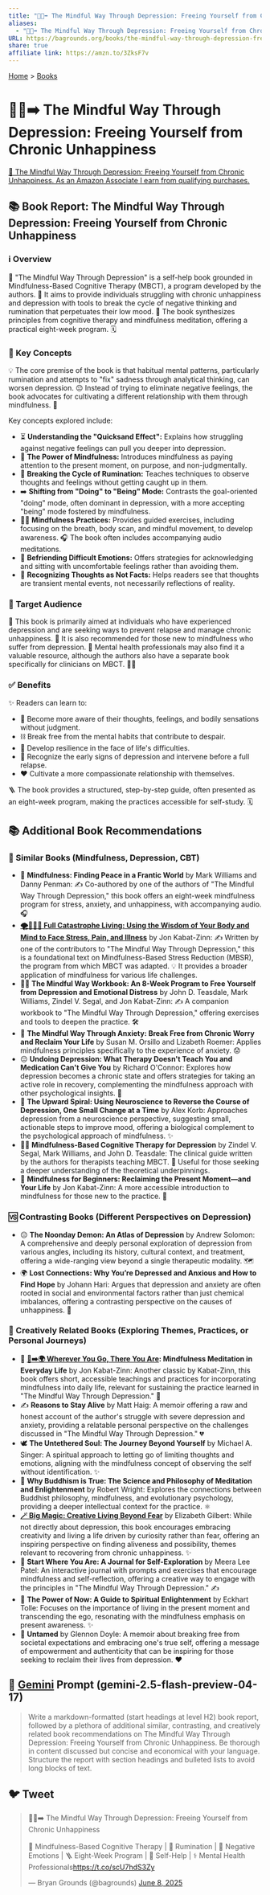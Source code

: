 ```yaml
---
title: "🧘😞➡️ The Mindful Way Through Depression: Freeing Yourself from Chronic Unhappiness"
aliases:
  - "🧘😞➡️ The Mindful Way Through Depression: Freeing Yourself from Chronic Unhappiness"
URL: https://bagrounds.org/books/the-mindful-way-through-depression-freeing-yourself-from-chronic-unhappiness
share: true
affiliate link: https://amzn.to/3ZksF7v
---
```

[Home](../index.md) > [Books](./index.md)  
# 🧘😞➡️ The Mindful Way Through Depression: Freeing Yourself from Chronic Unhappiness  
[🛒 The Mindful Way Through Depression: Freeing Yourself from Chronic Unhappiness. As an Amazon Associate I earn from qualifying purchases.](https://amzn.to/3ZksF7v)  
  
## 📚 Book Report: The Mindful Way Through Depression: Freeing Yourself from Chronic Unhappiness  
  
### ℹ️ Overview  
  
📖 "The Mindful Way Through Depression" is a self-help book grounded in Mindfulness-Based Cognitive Therapy (MBCT), a program developed by the authors. 🎯 It aims to provide individuals struggling with chronic unhappiness and depression with tools to break the cycle of negative thinking and rumination that perpetuates their low mood. 🧠 The book synthesizes principles from cognitive therapy and mindfulness meditation, offering a practical eight-week program. 🗓️  
  
### 🔑 Key Concepts  
  
💡 The core premise of the book is that habitual mental patterns, particularly rumination and attempts to "fix" sadness through analytical thinking, can worsen depression. 😔 Instead of trying to eliminate negative feelings, the book advocates for cultivating a different relationship with them through mindfulness. 🧘  
  
Key concepts explored include:  
  
* ⏳ **Understanding the "Quicksand Effect":** Explains how struggling against negative feelings can pull you deeper into depression.  
* 🧘 **The Power of Mindfulness:** Introduces mindfulness as paying attention to the present moment, on purpose, and non-judgmentally.  
* 🔄 **Breaking the Cycle of Rumination:** Teaches techniques to observe thoughts and feelings without getting caught up in them.  
* ➡️ **Shifting from "Doing" to "Being" Mode:** Contrasts the goal-oriented "doing" mode, often dominant in depression, with a more accepting "being" mode fostered by mindfulness.  
* 🧘‍♀️ **Mindfulness Practices:** Provides guided exercises, including focusing on the breath, body scan, and mindful movement, to develop awareness. 🎧 The book often includes accompanying audio meditations.  
* 🤝 **Befriending Difficult Emotions:** Offers strategies for acknowledging and sitting with uncomfortable feelings rather than avoiding them.  
* 💭 **Recognizing Thoughts as Not Facts:** Helps readers see that thoughts are transient mental events, not necessarily reflections of reality.  
  
### 🎯 Target Audience  
  
🙋 This book is primarily aimed at individuals who have experienced depression and are seeking ways to prevent relapse and manage chronic unhappiness. 🤕 It is also recommended for those new to mindfulness who suffer from depression. 🧘 Mental health professionals may also find it a valuable resource, although the authors also have a separate book specifically for clinicians on MBCT. 👩‍⚕️  
  
### ✅ Benefits  
  
✨ Readers can learn to:  
  
* 👀 Become more aware of their thoughts, feelings, and bodily sensations without judgment.  
* ⛓️ Break free from the mental habits that contribute to despair.  
* 💪 Develop resilience in the face of life's difficulties.  
* 🚩 Recognize the early signs of depression and intervene before a full relapse.  
* ❤️ Cultivate a more compassionate relationship with themselves.  
  
🪜 The book provides a structured, step-by-step guide, often presented as an eight-week program, making the practices accessible for self-study. 🗓️  
  
## 📚 Additional Book Recommendations  
  
### 🤝 Similar Books (Mindfulness, Depression, CBT)  
  
* 🧘 **Mindfulness: Finding Peace in a Frantic World** by Mark Williams and Danny Penman: ✍️ Co-authored by one of the authors of "The Mindful Way Through Depression," this book offers an eight-week mindfulness program for stress, anxiety, and unhappiness, with accompanying audio. 🎧  
* **[🌪️🧘🏼‍♀️ Full Catastrophe Living: Using the Wisdom of Your Body and Mind to Face Stress, Pain, and Illness](./full-catastrophe-living.md)** by Jon Kabat-Zinn: ✍️ Written by one of the contributors to "The Mindful Way Through Depression," this is a foundational text on Mindfulness-Based Stress Reduction (MBSR), the program from which MBCT was adapted. 💡 It provides a broader application of mindfulness for various life challenges.  
* 🧘‍♀️ **The Mindful Way Workbook: An 8-Week Program to Free Yourself from Depression and Emotional Distress** by John D. Teasdale, Mark Williams, Zindel V. Segal, and Jon Kabat-Zinn: ✍️ A companion workbook to "The Mindful Way Through Depression," offering exercises and tools to deepen the practice. 🛠️  
* 🧘 **The Mindful Way Through Anxiety: Break Free from Chronic Worry and Reclaim Your Life** by Susan M. Orsillo and Lizabeth Roemer: Applies mindfulness principles specifically to the experience of anxiety. 😟  
* 😔 **Undoing Depression: What Therapy Doesn't Teach You and Medication Can't Give You** by Richard O'Connor: Explores how depression becomes a chronic state and offers strategies for taking an active role in recovery, complementing the mindfulness approach with other psychological insights. 🧠  
* 🧠 **The Upward Spiral: Using Neuroscience to Reverse the Course of Depression, One Small Change at a Time** by Alex Korb: Approaches depression from a neuroscience perspective, suggesting small, actionable steps to improve mood, offering a biological complement to the psychological approach of mindfulness. ✨  
* 👩‍⚕️ **Mindfulness-Based Cognitive Therapy for Depression** by Zindel V. Segal, Mark Williams, and John D. Teasdale: The clinical guide written by the authors for therapists teaching MBCT. 📖 Useful for those seeking a deeper understanding of the theoretical underpinnings.  
* 🧘 **Mindfulness for Beginners: Reclaiming the Present Moment—and Your Life** by Jon Kabat-Zinn: A more accessible introduction to mindfulness for those new to the practice. 🐣  
  
### 🆚 Contrasting Books (Different Perspectives on Depression)  
  
* 😔 **The Noonday Demon: An Atlas of Depression** by Andrew Solomon: A comprehensive and deeply personal exploration of depression from various angles, including its history, cultural context, and treatment, offering a wide-ranging view beyond a single therapeutic modality. 🗺️  
* 🌍 **Lost Connections: Why You’re Depressed and Anxious and How to Find Hope** by Johann Hari: Argues that depression and anxiety are often rooted in social and environmental factors rather than just chemical imbalances, offering a contrasting perspective on the causes of unhappiness. 🌳  
  
### 🎨 Creatively Related Books (Exploring Themes, Practices, or Personal Journeys)  
  
* 🧘 **[👣➡️🌍 Wherever You Go, There You Are](./wherever-you-go-there-you-are.md): Mindfulness Meditation in Everyday Life** by Jon Kabat-Zinn: Another classic by Kabat-Zinn, this book offers short, accessible teachings and practices for incorporating mindfulness into daily life, relevant for sustaining the practice learned in "The Mindful Way Through Depression." 🚶  
* ✍️ **Reasons to Stay Alive** by Matt Haig: A memoir offering a raw and honest account of the author's struggle with severe depression and anxiety, providing a relatable personal perspective on the challenges discussed in "The Mindful Way Through Depression." 💔  
* 🕊️ **The Untethered Soul: The Journey Beyond Yourself** by Michael A. Singer: A spiritual approach to letting go of limiting thoughts and emotions, aligning with the mindfulness concept of observing the self without identification. ✨  
* 🧠 **Why Buddhism is True: The Science and Philosophy of Meditation and Enlightenment** by Robert Wright: Explores the connections between Buddhist philosophy, mindfulness, and evolutionary psychology, providing a deeper intellectual context for the practice. ⚛️  
* **[🪄 Big Magic: Creative Living Beyond Fear](./big-magic.md)** by Elizabeth Gilbert: While not directly about depression, this book encourages embracing creativity and living a life driven by curiosity rather than fear, offering an inspiring perspective on finding aliveness and possibility, themes relevant to recovering from chronic unhappiness. ✨  
* 📓 **Start Where You Are: A Journal for Self-Exploration** by Meera Lee Patel: An interactive journal with prompts and exercises that encourage mindfulness and self-reflection, offering a creative way to engage with the principles in "The Mindful Way Through Depression." ✍️  
* 🧘 **The Power of Now: A Guide to Spiritual Enlightenment** by Eckhart Tolle: Focuses on the importance of living in the present moment and transcending the ego, resonating with the mindfulness emphasis on present awareness. ✨  
* 🦁 **Untamed** by Glennon Doyle: A memoir about breaking free from societal expectations and embracing one's true self, offering a message of empowerment and authenticity that can be inspiring for those seeking to reclaim their lives from depression. ❤️  
  
## 💬 [Gemini](../software/gemini.md) Prompt (gemini-2.5-flash-preview-04-17)  
> Write a markdown-formatted (start headings at level H2) book report, followed by a plethora of additional similar, contrasting, and creatively related book recommendations on The Mindful Way Through Depression: Freeing Yourself from Chronic Unhappiness. Be thorough in content discussed but concise and economical with your language. Structure the report with section headings and bulleted lists to avoid long blocks of text.  
  
## 🐦 Tweet  
<blockquote class="twitter-tweet" data-theme="dark"><p lang="en" dir="ltr">🧘😞➡️ The Mindful Way Through Depression: Freeing Yourself from Chronic Unhappiness<br><br>🧘 Mindfulness-Based Cognitive Therapy | 🧠 Rumination | 🙁 Negative Emotions | 🪜 Eight-Week Program | 📖 Self-Help | ⚕️ Mental Health Professionals<a href="https://t.co/scU7hdS3Zy">https://t.co/scU7hdS3Zy</a></p>&mdash; Bryan Grounds (@bagrounds) <a href="https://twitter.com/bagrounds/status/1931768893728796981?ref_src=twsrc%5Etfw">June 8, 2025</a></blockquote> <script async src="https://platform.twitter.com/widgets.js" charset="utf-8"></script>